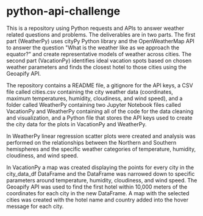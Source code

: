 # python-api-challenge

This is a repository using Python requests and APIs to answer weather related questions and problems.  The deliverables are in two parts.  The first part (WeatherPy) uses cityPy Python library and the OpenWeatherMap API to answer the question "What is the weather like as we approach the equator?" and create representative models of weather across cities.  The second part (VacationPy) identifies ideal vacation spots based on chosen weather parameters and finds the closest hotel to those cities using the Geoapify API.


The repository contains a README file, a gitignore for the API keys, a CSV file called cities.csv containing the city weather data (coordinates, maximum temperatures, humidity, cloudiness, and wind speed), and a folder called WeatherPy containing two Jupyter Notebook files called VacationPy and WeatherPy containing all of the code for the data cleaning and visualization, and a Python file that stores the API keys used to create the city data for the plots in VacationPy and WeatherPy.

In WeatherPy linear regression scatter plots were created and analysis was performed on the relationships between the Northern and Southern hemispheres and the specific weather categories of temperature, humidity, cloudiness, and wind speed.


In VacationPy a map was created displaying the points for every city in the city_data_df DataFrame and the DataFrame was narrowed down to specific parameters around temperature, humidity, cloudiness, and wind speed.  The Geoapify API was used to find the first hotel within 10,000 meters of the coordinates for each city in the new DataFrame.  A map with the selected cities was created with the hotel name and country added into the hover message for each city.
